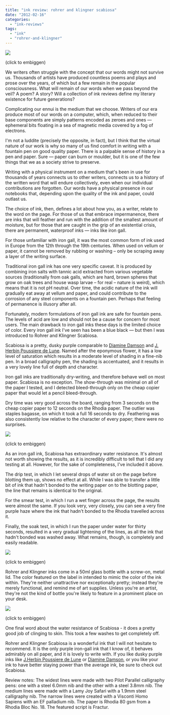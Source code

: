 ```yaml
---
title: "ink review: rohrer and klingner scabiosa"
date: "2012-02-16"
categories: 
  - "ink-reviews"
tags: 
  - "ink"
  - "rohrer-and-klingner"
---
```


[![](http://s3.media.squarespace.com/production/1431296/16917466/--_Ltn4RytvI/TyiDKH-0nBI/AAAAAAAAAdQ/Q5-mPobIK_k/s640/rohrer%2Band%2Bklingner%2Bscabiosa.jpg)](http://s3.media.squarespace.com/production/1431296/16917466/--_Ltn4RytvI/TyiDKH-0nBI/AAAAAAAAAdQ/Q5-mPobIK_k/s1600/rohrer%2Band%2Bklingner%2Bscabiosa.jpg)

(click to embiggen)

  

We writers often struggle with the concept that our words might not survive us. Thousands of artists have produced countless poems and plays and prose over the years, of which but a few remain in the popular consciousness. What will remain of our words when we pass beyond the veil? A poem? A story? Will a collection of ink reviews define my literary existence for future generations? 

  

Complicating our ennui is the medium that we choose. Writers of our era produce most of our words on a computer, which, when reduced to their base components are simply patterns encoded as zeroes and ones — ephemeral bits floating in a sea of magnetic media covered by a fog of electrons.

  

I'm not a luddite (precisely the opposite, in fact), but I think that the virtual nature of our work is why so many of us find comfort in writing with a fountain pen on good quality paper. There is a palpable sense of history in a pen and paper. Sure — paper can burn or moulder, but it is one of the few things that we as a society strive to preserve.

  

Writing with a physical instrument on a medium that's been in use for thousands of years connects us to other writers, connects us to a history of the written word that will endure collectively, even when our individual contributions are forgotten. Our words have a physical presence in our notebooks that, depending upon the quality of the ink and paper, could outlast us.

  

The choice of ink, then, defines a lot about how you, as a writer, relate to the word on the page. For those of us that embrace impermanence, there are inks that will feather and run with the addition of the smallest amount of moisture, but for those that are caught in the grip of an existential crisis, there are permanent, waterproof inks — inks like iron gall.

  

For those unfamiliar with iron gall, it was the most common form of ink used in Europe from the 12th through the 19th centuries. When used on vellum or paper, it cannot be removed by rubbing or washing – only be scraping away a layer of the writing surface.

  

Traditional iron gall ink has one very specific caveat. It is produced by combining iron salts with tannic acid extracted from various vegetable sources (traditionally from oak galls, which are hard, brown spheres that grow on oak trees and house wasp larvae – for real – nature is weird), which means that it is not pH neutral. Over time, the acidic nature of the ink will gradually eat away at vellum and paper, and could contribute to the corrosion of any steel components on a fountain pen. Perhaps that feeling of permanence is illusory after all.

  

Fortunately, modern formulations of iron gall ink are safe for fountain pens. The levels of acid are low and should not be a cause for concern for most users. The main drawback to iron gall inks these days is the limited choice of color. Every iron gall ink I've seen has been a blue black — but then I was introduced to Rohrer and Klingner Scabiosa.

  

Scabiosa is a pretty, dusky purple comparable to [Diamine Damson](/2012/01/ink-review-diamine-damson.html) and [J. Herbin Poussiere de Lune](/2010/03/ink-review-j-herbin-poussiere-de-lune.html). Named after the eponymous flower, it has a low level of saturation which results in a moderate level of shading in a fine-nib pen. In a broad calligraphy pen, the shading is accentuated, and it results in a very lovely line full of depth and character.

  

Iron gall inks are traditionally dry-writing, and therefore behave well on most paper. Scabiosa is no exception. The show-through was minimal on all of the paper I tested, and I detected bleed-through only on the cheap copier paper that would let a pencil bleed-through.

  

Dry time was very good across the board, ranging from 3 seconds on the cheap copier paper to 12 seconds on the Rhodia paper. The outlier was staples bagasse, on which it took a full 16 seconds to dry. Feathering was also consistently low relative to the character of every paper; there were no surprises.

  

  

[![](http://s3.media.squarespace.com/production/1431296/16917466/-eTRtJ6-3TQk/TyncTB8oOjI/AAAAAAAAAdY/FKSOjp1nYBQ/s320/rohrer%2Band%2Bklingner%2Bscabiosa%2Bwater%2Btest.jpg)](http://s3.media.squarespace.com/production/1431296/16917466/-eTRtJ6-3TQk/TyncTB8oOjI/AAAAAAAAAdY/FKSOjp1nYBQ/s1600/rohrer%2Band%2Bklingner%2Bscabiosa%2Bwater%2Btest.jpg)

(click to embiggen)

  

As an iron gall ink, Scabiosa has extraordinary water resistance. It's almost not worth showing the results, as it is incredibly difficult to tell that I did any testing at all. However, for the sake of completeness, I've included it above.

  

The drip test, in which I let several drops of water sit on the page before blotting them up, shows no effect at all. While I was able to transfer a little bit of ink that hadn't bonded to the writing paper on to the blotting paper, the line that remains is identical to the original.

  

For the smear test, in which I run a wet finger across the page, the results were almost the same. If you look very, very closely, you can see a very fine purple haze where the ink that hadn't bonded to the Rhodia travelled across it.

  

Finally, the soak test, in which I run the paper under water for thirty seconds, resulted in a very gradual lightening of the lines, as all the ink that hadn't bonded was washed away. What remains, though, is completely and easily readable.

  

  

[![](http://s3.media.squarespace.com/production/1431296/16917466/-VBaXE8QETO4/TyiDI6H3ggI/AAAAAAAAAc4/kgsRTWipsm8/s320/roher%2Band%2Bklingner%2Bscabiosa%2Bbottle.jpg)](http://s3.media.squarespace.com/production/1431296/16917466/-VBaXE8QETO4/TyiDI6H3ggI/AAAAAAAAAc4/kgsRTWipsm8/s1600/roher%2Band%2Bklingner%2Bscabiosa%2Bbottle.jpg)

(click to embiggen)

  

Rohrer and Klingner inks come in a 50ml glass bottle with a screw-on, metal lid. The color featured on the label in intended to mimic the color of the ink within. They're neither unattractive nor exceptionally pretty; instead they're merely functional, and remind me of art supplies. Unless you're an artist, they're not the kind of bottle you're likely to feature in a prominent place on your desk.

  

  

[![](http://s3.media.squarespace.com/production/1431296/16917466/-6MZliJvcpVw/TyiDJGJVRMI/AAAAAAAAAdA/b9dc7_Az5p0/s320/rohrer%2Band%2Bklingner%2Bscabiosa%2Bhand.jpg)](http://s3.media.squarespace.com/production/1431296/16917466/-6MZliJvcpVw/TyiDJGJVRMI/AAAAAAAAAdA/b9dc7_Az5p0/s1600/rohrer%2Band%2Bklingner%2Bscabiosa%2Bhand.jpg)

(click to embiggen)

One final word about the water resistance of Scabiosa - it does a pretty good job of clinging to skin. This took a few washes to get completely off.

Rohrer and Klingner Scabiosa is a wonderful ink that I will not hesitate to recommend. It is the only purple iron-gall ink that I know of, it behaves admirably on all paper, and it is lovely to write with. If you like dusky purple inks like [J.Herbin Poussiere de Lune](/2010/03/ink-review-j-herbin-poussiere-de-lune.html) or [Diamine Damson](/2012/01/ink-review-diamine-damson.html), or you like your ink to have better staying power than the average ink, be sure to check out Scabiosa.

Review notes: The widest lines were made with two Pilot Parallel calligraphy pens: one with a steel 6.0mm nib and the other with a steel 3.8mm nib. The medium lines were made with a Lamy Joy Safari with a 1.9mm steel calligraphy nib. The narrow lines were created with a Visconti Homo Sapiens with an EF palladium nib. The paper is Rhodia 80 gsm from a Rhodia Bloc No. 18. The featured script is Fractur.
